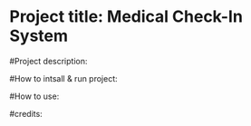 # Project title: Medical Check-In System 

#Project description: 

#How to intsall & run project: 

#How to use: 

#credits: 
